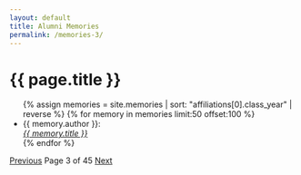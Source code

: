 ```yaml
---
layout: default
title: Alumni Memories
permalink: /memories-3/
---
```


<h1>{{ page.title }}</h1>

<ul>
  {% assign memories = site.memories | sort: "affiliations[0].class_year" | reverse %}
  {% for memory in memories limit:50 offset:100 %}
    <li>
      {{ memory.author }}:<br><a href="{{ memory.url }}"><i>{{ memory.title }}</i></a>
    </li>
  {% endfor %}
</ul>

<nav class="pagination">
  <a href="/memories-2/">Previous</a>
  <span>Page 3 of 45</span>
  <a href="/memories-4/">Next</a>
</nav>
